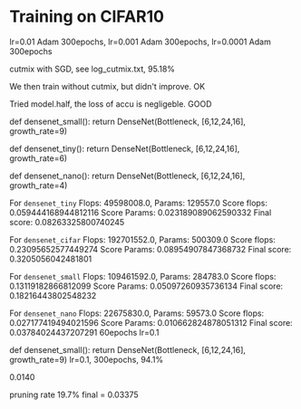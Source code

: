 # Training on CIFAR10

lr=0.01 Adam 300epochs,
lr=0.001 Adam 300epochs,
lr=0.0001 Adam 300epochs

cutmix with SGD, see log_cutmix.txt, 95.18%

We then train without cutmix, but didn't improve. OK

Tried model.half, the loss of accu is negligeble. GOOD

def densenet_small():
    return DenseNet(Bottleneck, [6,12,24,16], growth_rate=9)

def densenet_tiny():
    return DenseNet(Bottleneck, [6,12,24,16], growth_rate=6)

def densenet_nano():
    return DenseNet(Bottleneck, [6,12,24,16], growth_rate=4)

For `densenet_tiny`
Flops: 49598008.0, Params: 129557.0
Score flops: 0.059444168944812116 Score Params: 0.023189089062590332
Final score: 0.08263325800740245

For `densenet_cifar`
Flops: 192701552.0, Params: 500309.0
Score flops: 0.23095652577449274 Score Params: 0.08954907847368732
Final score: 0.3205056042481801

For `densenet_small`
Flops: 109461592.0, Params: 284783.0
Score flops: 0.13119182866812099 Score Params: 0.05097260935736134
Final score: 0.18216443802548232

For `densenet_nano`
Flops: 22675830.0, Params: 59573.0
Score flops: 0.027177419494021596 Score Params: 0.010662824878051312
Final score: 0.03784024437207291
60epochs lr=0.1

def densenet_small():
    return DenseNet(Bottleneck, [6,12,24,16], growth_rate=9)
lr=0.1, 300epochs, 94.1%

0.0140

pruning rate 19.7%
final = 0.03375
